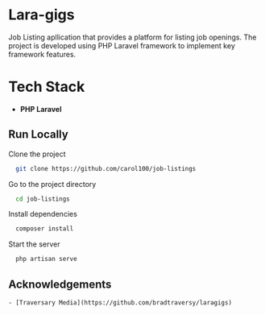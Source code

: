 # Lara-gigs

Job Listing apllication that provides a platform for listing job openings.
The project is developed using PHP Laravel framework to implement key framework features.

# Tech Stack

- **PHP Laravel**

## Run Locally

Clone the project

```bash
  git clone https://github.com/carol100/job-listings
```

Go to the project directory

```bash
  cd job-listings
```

Install dependencies

```bash
  composer install
```

Start the server

```bash
  php artisan serve
```

## Acknowledgements

    - [Traversary Media](https://github.com/bradtraversy/laragigs)
